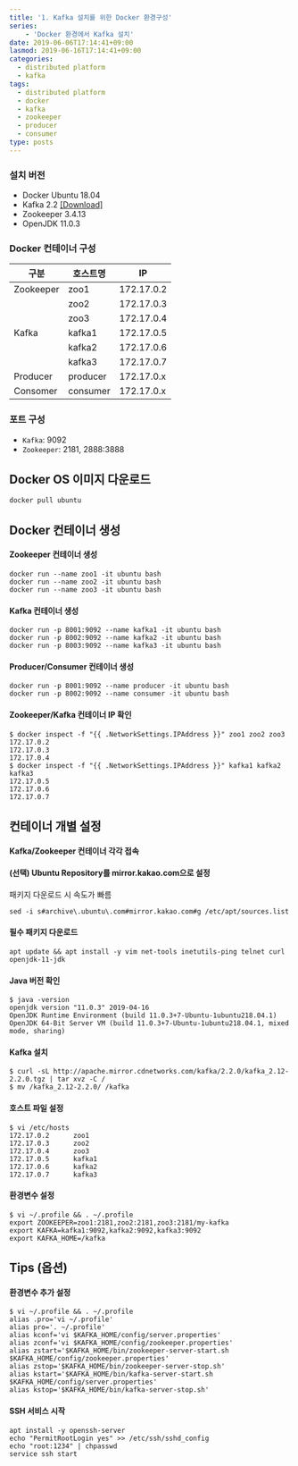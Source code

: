 ```yaml
---
title: '1. Kafka 설치를 위한 Docker 환경구성'
series: 
    - 'Docker 환경에서 Kafka 설치'
date: 2019-06-06T17:14:41+09:00
lasmod: 2019-06-16T17:14:41+09:00
categories:
  - distributed platform
  - kafka
tags:
  - distributed platform
  - docker
  - kafka
  - zookeeper
  - producer
  - consumer
type: posts
---
```


### 설치 버전    

* Docker Ubuntu 18.04   
* Kafka 2.2 [[Download]](http://apache.mirror.cdnetworks.com/kafka/2.2.0/kafka_2.12-2.2.0.tgz)
* Zookeeper 3.4.13
* OpenJDK 11.0.3    

### Docker 컨테이너 구성

|구분       | 호스트명  | IP         |
|-----------|----------|------------|
|Zookeeper  | zoo1     | 172.17.0.2 |
|           | zoo2     | 172.17.0.3 |
|           | zoo3     | 172.17.0.4 |
|Kafka      | kafka1   | 172.17.0.5 |
|           | kafka2   | 172.17.0.6 |
|           | kafka3   | 172.17.0.7 |
|Producer   | producer | 172.17.0.x |
|Consomer   | consumer | 172.17.0.x |

### 포트 구성

* `Kafka`: 9092
* `Zookeeper`: 2181, 2888:3888

## Docker OS 이미지 다운로드

    docker pull ubuntu

## Docker 컨테이너 생성

#### Zookeeper 컨테이너 생성

    docker run --name zoo1 -it ubuntu bash
    docker run --name zoo2 -it ubuntu bash
    docker run --name zoo3 -it ubuntu bash

#### Kafka 컨테이너 생성            
  
    docker run -p 8001:9092 --name kafka1 -it ubuntu bash
    docker run -p 8002:9092 --name kafka2 -it ubuntu bash
    docker run -p 8003:9092 --name kafka3 -it ubuntu bash

#### Producer/Consumer 컨테이너 생성
  
    docker run -p 8001:9092 --name producer -it ubuntu bash
    docker run -p 8002:9092 --name consumer -it ubuntu bash

#### Zookeeper/Kafka 컨테이너 IP 확인

    $ docker inspect -f "{{ .NetworkSettings.IPAddress }}" zoo1 zoo2 zoo3
    172.17.0.2
    172.17.0.3
    172.17.0.4
    $ docker inspect -f "{{ .NetworkSettings.IPAddress }}" kafka1 kafka2 kafka3
    172.17.0.5
    172.17.0.6
    172.17.0.7

## 컨테이너 개별 설정

#### Kafka/Zookeeper 컨테이너 각각 접속

#### (선택) Ubuntu Repository를 mirror.kakao.com으로 설정 

패키지 다운로드 시 속도가 빠름

    sed -i s#archive\.ubuntu\.com#mirror.kakao.com#g /etc/apt/sources.list
    
#### 필수 패키지 다운로드
    
    apt update && apt install -y vim net-tools inetutils-ping telnet curl openjdk-11-jdk

#### Java 버전 확인

    $ java -version
    openjdk version "11.0.3" 2019-04-16
    OpenJDK Runtime Environment (build 11.0.3+7-Ubuntu-1ubuntu218.04.1)
    OpenJDK 64-Bit Server VM (build 11.0.3+7-Ubuntu-1ubuntu218.04.1, mixed mode, sharing)

#### Kafka 설치

    $ curl -sL http://apache.mirror.cdnetworks.com/kafka/2.2.0/kafka_2.12-2.2.0.tgz | tar xvz -C /
    $ mv /kafka_2.12-2.2.0/ /kafka

#### 호스트 파일 설정

    $ vi /etc/hosts
    172.17.0.2      zoo1
    172.17.0.3      zoo2
    172.17.0.4      zoo3
    172.17.0.5      kafka1
    172.17.0.6      kafka2
    172.17.0.7      kafka3

#### 환경변수 설정

    $ vi ~/.profile && . ~/.profile
    export ZOOKEEPER=zoo1:2181,zoo2:2181,zoo3:2181/my-kafka
    export KAFKA=kafka1:9092,kafka2:9092,kafka3:9092
    export KAFKA_HOME=/kafka

## Tips (옵션)

#### 환경변수 추가 설정
    
    $ vi ~/.profile && . ~/.profile
    alias .pro='vi ~/.profile'
    alias pro='. ~/.profile'
    alias kconf='vi $KAFKA_HOME/config/server.properties'
    alias zconf='vi $KAFKA_HOME/config/zookeeper.properties'
    alias zstart='$KAFKA_HOME/bin/zookeeper-server-start.sh $KAFKA_HOME/config/zookeeper.properties'
    alias zstop='$KAFKA_HOME/bin/zookeeper-server-stop.sh'
    alias kstart='$KAFKA_HOME/bin/kafka-server-start.sh $KAFKA_HOME/config/server.properties'
    alias kstop='$KAFKA_HOME/bin/kafka-server-stop.sh'
    
#### SSH 서비스 시작

    apt install -y openssh-server 
    echo "PermitRootLogin yes" >> /etc/ssh/sshd_config
    echo "root:1234" | chpasswd
    service ssh start